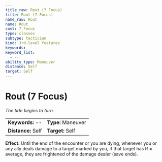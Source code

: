 ```yaml
---
title_raw: Rout (7 Focus)
title: Rout (7 Focus)
name_raw: Rout
name: Rout
cost: 7 Focus
type: classes
subtype: tactician
kind: 3rd-level features
keywords: --
keyword_list:
  - --
ability_type: Maneuver
distance: Self
target: Self
---
```


# Rout (7 Focus)

*The tide begins to turn.*

|                    |                    |
| :----------------- | :----------------- |
| **Keywords:** --   | **Type:** Maneuver |
| **Distance:** Self | **Target:** Self   |

**Effect:** Until the end of the encounter or you are dying, whenever you or any ally deals damage to a target marked by you, if that target has R **\<** average, they are frightened of the damage dealer (save ends).
